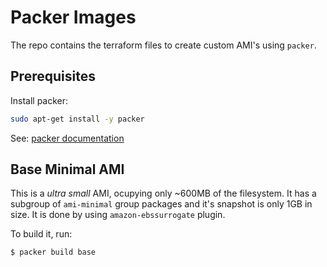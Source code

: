 # Packer Images

The repo contains the terraform files to create custom AMI's using `packer`.

## Prerequisites

Install packer:

```bash
sudo apt-get install -y packer
```

See: [packer documentation](https://www.packer.io/downloads)

## Base Minimal AMI

This is a _ultra small_ AMI, ocupying only ~600MB of the filesystem. It has a subgroup of `ami-minimal` group packages and it's snapshot is only 1GB in size. It is done by using `amazon-ebssurrogate` plugin.

To build it, run:

    $ packer build base